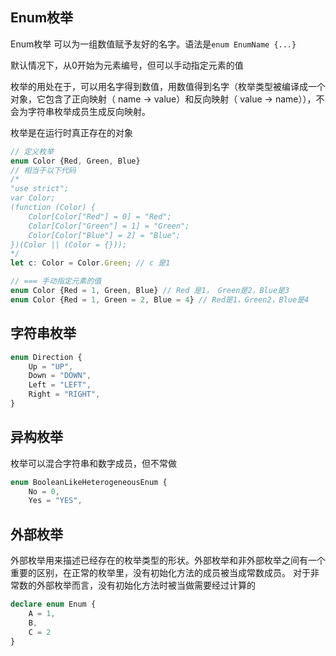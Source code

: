 
## Enum枚举
Enum枚举 可以为一组数值赋予友好的名字。语法是`enum EnumName {...}`

默认情况下，从0开始为元素编号，但可以手动指定元素的值

枚举的用处在于，可以用名字得到数值，用数值得到名字（枚举类型被编译成一个对象，它包含了正向映射（ name -> value）和反向映射（ value -> name）），不会为字符串枚举成员生成反向映射。

枚举是在运行时真正存在的对象
```ts
// 定义枚举
enum Color {Red, Green, Blue}
// 相当于以下代码
/*
"use strict";
var Color;
(function (Color) {
    Color[Color["Red"] = 0] = "Red";
    Color[Color["Green"] = 1] = "Green";
    Color[Color["Blue"] = 2] = "Blue";
})(Color || (Color = {}));
*/
let c: Color = Color.Green; // c 是1

// === 手动指定元素的值
enum Color {Red = 1, Green, Blue} // Red 是1， Green是2，Blue是3
enum Color {Red = 1, Green = 2, Blue = 4} // Red是1，Green2，Blue是4
```

## 字符串枚举
```ts
enum Direction {
    Up = "UP",
    Down = "DOWN",
    Left = "LEFT",
    Right = "RIGHT",
}
```

## 异构枚举
枚举可以混合字符串和数字成员，但不常做
```ts
enum BooleanLikeHeterogeneousEnum {
    No = 0,
    Yes = "YES",
```

## 外部枚举
外部枚举用来描述已经存在的枚举类型的形状。外部枚举和非外部枚举之间有一个重要的区别，在正常的枚举里，没有初始化方法的成员被当成常数成员。 对于非常数的外部枚举而言，没有初始化方法时被当做需要经过计算的
```ts
declare enum Enum {
    A = 1,
    B,
    C = 2
}
```